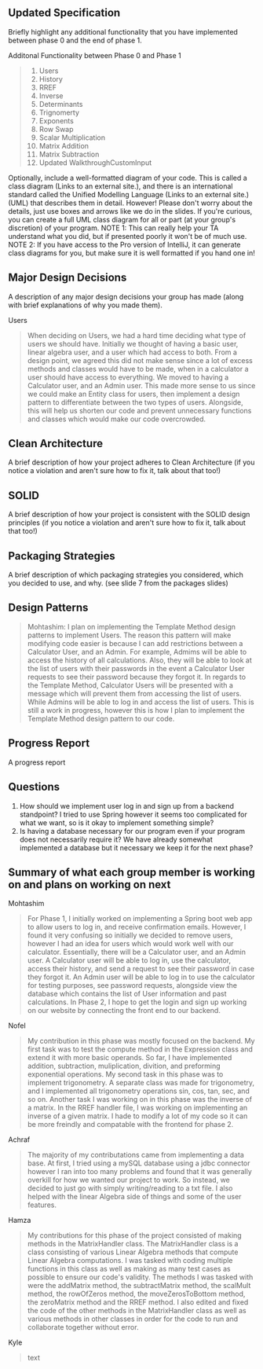 ## Updated Specification

Briefly highlight any additional functionality that you have implemented between phase 0 and the end of phase 1.

Additonal Functionality between Phase 0 and Phase 1

> 1. Users
> 2. History
> 3. RREF
> 4. Inverse
> 5. Determinants
> 6. Trignomerty 
> 7. Exponents
> 8. Row Swap
> 9. Scalar Multiplication
> 10. Matrix Addition 
> 11. Matrix Subtraction
> 12. Updated WalkthroughCustomInput

Optionally, include a well-formatted diagram of your code. This is called a class diagram (Links to an external site.), and there is an international standard called the Unified Modelling Language (Links to an external site.) (UML) that describes them in detail. However! Please don't worry about the details, just use boxes and arrows like we do in the slides. If you're curious, you can create a full UML class diagram for all or part (at your group's discretion) of your program.
NOTE 1: This can really help your TA understand what you did, but if presented poorly it won't be of much use.
NOTE 2: If you have access to the Pro version of IntelliJ, it can generate class diagrams for you, but make sure it is well formatted if you hand one in!

## Major Design Decisions
A description of any major design decisions your group has made (along with brief explanations of why you made them).

Users

> When deciding on Users, we had a hard time deciding what type of users we should have. Initially we thought of having a basic user, linear algebra user, and a user which had access to both. From a design point, we agreed this did not make sense since a lot of excess methods and classes would have to be made, when in a calculator a user should have access to everything. We moved to having a Calculator user, and an Admin user. This made more sense to us since we could make an Entity class for users, then implement a design pattern to differentiate between the two types of users. Alongside, this will help us shorten our code and prevent unnecessary functions and classes which would make our code overcrowded.

## Clean Architecture
A brief description of how your project adheres to Clean Architecture (if you notice a violation and aren't sure how to fix it, talk about that too!)

## SOLID
A brief description of how your project is consistent with the SOLID design principles (if you notice a violation and aren't sure how to fix it, talk about that too!)

## Packaging Strategies
A brief description of which packaging strategies you considered, which you decided to use, and why. (see slide 7 from the packages slides)

## Design Patterns

> Mohtashim: I plan on implementing the Template Method design patterns to implement Users. The reason this pattern will make modifying code easier is because I can add restrictions between a Calculator User, and an Admin. For example, Admims will be able to access the history of all calculations. Also, they will be able to look at the list of users with their passwords in the event a Calculator User requests to see their password because they forgot it. In regards to the Template Method, Calculator Users will be presented with a message which will prevent them from accessing the list of users. While Admins will be able to log in and access the list of users. This is still a work in progress, however this is how I plan to implement the Template Method design pattern to our code.

## Progress Report
A progress report

## Questions
1. How should we implement user log in and sign up from a backend standpoint? I tried to use Spring however it seems too complicated for what we want, so is it okay to implement something simple?
2. Is having a database necessary for our program even if your program does not necessarily require it? We have already somewhat implemented a database but it necessary we keep it for the next phase?

## Summary of what each group member is working on and plans on working on next

Mohtashim

> For Phase 1, I initially worked on implementing a Spring boot web app to allow users to log in, and receive confirmation emails. However, I found it very confusing so initially we decided to remove users, however I had an idea for users which would work well with our calculator. Essentially, there will be a Calculator user, and an Admin user. A Calculator user will be able to log in, use the calculator, access their history, and send a request to see their password in case they forgot it. An Admin user will be able to log in to use the calculator for testing purposes, see password requests, alongside view the database which contains the list of User information and past calculations. In Phase 2, I hope to get the login and sign up working on our website by connecting the front end to our backend. 

Nofel

> My contribution in this phase was mostly focused on the backend. My first task was to test the compute method in the Expression class and extend it with more basic operands. So far, I have implemented addition, subtraction, muliplication, divition, and preforming exponential operations. My second task in this phase was to implement trigonometry. A separate class was made for trigonometry, and I implemented all trigonometry operations sin, cos, tan, sec, and so on. Another task I was working on in this phase was the inverse of a matrix. In the RREF handler file, I was working on implementing an inverse of a given matrix. I hade to modify a lot of my code so it can be more freindly and compatable with the frontend for phase 2.

Achraf

> The majority of my contributations came from implementing a data base. At first, I tried using a mySQL database using a jdbc connector however I ran into too many problems and found that it was generally overkill for how we wanted our project to work. So instead, we decided to just go with simply writing/reading to a txt file. I also helped with the linear Algebra side of things and some of the user features.

Hamza

> My contributions for this phase of the project consisted of making methods in the MatrixHandler class. The MatrixHandler class is a class consisting of various Linear Algebra methods that compute Linear Algebra computations. I was tasked with coding multiple functions in this class as well as making as many test cases as possible to ensure our code's validity. The methods I was tasked with were the addMatrix method, the subtractMatrix method, the scalMult method, the rowOfZeros method, the moveZerosToBottom method, the zeroMatrix method and the RREF method. I also edited and fixed the code of the other methods in the MatrixHandler class as well as various methods in other classes in order for the code to run and collaborate together without error. 

Kyle

> text
